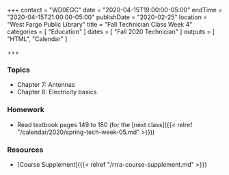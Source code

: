 +++
contact = "WD0EGC"
date = "2020-04-15T19:00:00-05:00"
endTime = "2020-04-15T21:00:00-05:00"
publishDate = "2020-02-25"
location = "West Fargo Public Library"
title = "Fall Technician Class Week 4"
categories = [ "Education" ]
dates = [ "Fall 2020 Technician" ]
outputs = [ "HTML", "Calendar" ]

+++
### Topics

* Chapter 7: Antennas
* Chapter 8: Electricity basics

### Homework

* Read textbook pages 149 to 180 (for the [next class]({{< relref "/calendar/2020/spring-tech-week-05.md" >}}))

### Resources

* [Course Supplement]({{< relref "/rrra-course-supplement.md" >}})
<!--* [Syllabus](/s/2xabO1oD5mbpVRh)-->
